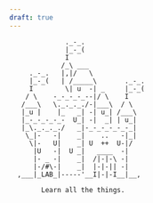 ```yaml
---
draft: true
---
```


                  ._-_.
                  |_-_(
                  I
                 /_\ ___
         ._-_.   |,|/   \
         |_-_(   | /_____\       ._-_.
         I        \| u  -| _     |_-_(
        / \    -_-_-_-_--|/ \    I
       /___\   \._._._./-|___\  / \
       |_u |    |_   _| -| u_| /___\
       |_-_-_-_-_-  U_| -|  _| | u_|
       |_\._._._./   _|-_-_-_-_-_-_|
        \_|-   -|    _|    ..   -|_|
         \|-   U|    _| U  ++  U-|/
          |U   -|  U _|   ____  -|
          |- _ -|    _|  /|-|-\ -|
          |-/#\-|    _|  |-|-|| -|
      ,___|_LAB_|-----'__I|-|-I__|__,

            Learn all the things. 
